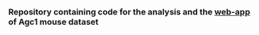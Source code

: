 ### Repository containing code for the analysis and the [web-app](http://giorgilab.unibo.it/Agc1/) of Agc1 mouse dataset
